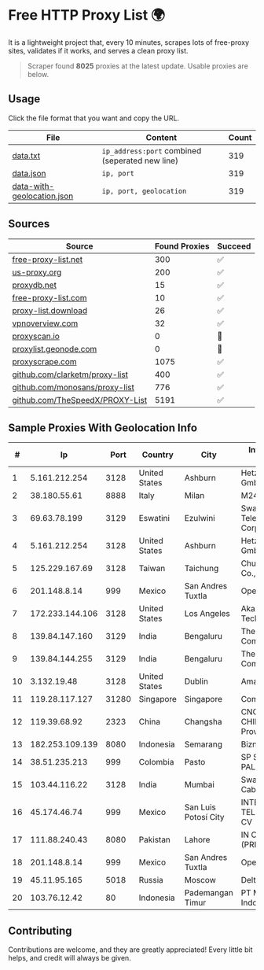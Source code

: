 
# Free HTTP Proxy List 🌍

It is a lightweight project that, every 10 minutes, scrapes lots of free-proxy sites, validates if it works, and serves a clean proxy list.


> Scraper found **8025** proxies at the latest update. Usable proxies are below.

## Usage

Click the file format that you want and copy the URL.


|File|Content|Count|
|----|-------|-----|
|[data.txt](https://raw.githubusercontent.com/themiralay/Proxy-List-World/master/data.txt)|`ip_address:port` combined (seperated new line)|319|
|[data.json](https://raw.githubusercontent.com/themiralay/Proxy-List-World/master/data.json)|`ip, port`|319|
|[data-with-geolocation.json](https://raw.githubusercontent.com/themiralay/Proxy-List-World/master/data-with-geolocation.json)|`ip, port, geolocation`|319|

## Sources

|Source|Found Proxies|Succeed|
|------|-------------|-------|
|[free-proxy-list.net](https://free-proxy-list.net)|300|✅|
|[us-proxy.org](https://www.us-proxy.org)|200|✅|
|[proxydb.net](http://proxydb.net)|15|✅|
|[free-proxy-list.com](https://free-proxy-list.com/?page=&port=&type%5B%5D=http&type%5B%5D=https&up_time=0&search=Search)|10|✅|
|[proxy-list.download](https://www.proxy-list.download/HTTP)|26|✅|
|[vpnoverview.com](https://vpnoverview.com/privacy/anonymous-browsing/free-proxy-servers)|32|✅|
|[proxyscan.io](https://www.proxyscan.io)|0|🚫|
|[proxylist.geonode.com](https://proxylist.geonode.com/api/proxy-list?limit=300&page=1&sort_by=lastChecked&sort_type=desc&protocols=http,https)|0|🚫|
|[proxyscrape.com](https://api.proxyscrape.com/v2/?request=displayproxies&protocol=http&timeout=10000&country=all&ssl=all&anonymity=all)|1075|✅|
|[github.com/clarketm/proxy-list](https://raw.githubusercontent.com/clarketm/proxy-list/master/proxy-list-raw.txt)|400|✅|
|[github.com/monosans/proxy-list](https://raw.githubusercontent.com/monosans/proxy-list/main/proxies/http.txt)|776|✅|
|[github.com/TheSpeedX/PROXY-List](https://raw.githubusercontent.com/TheSpeedX/PROXY-List/master/http.txt)|5191|✅|


## Sample Proxies With Geolocation Info

|#|Ip|Port|Country|City|Internet Service Provider|
|-|--|----|-------|----|-------------------------|
|1|5.161.212.254|3128|United States|Ashburn|Hetzner Online GmbH|
|2|38.180.55.61|8888|Italy|Milan|M247 Europe SRL|
|3|69.63.78.199|3129|Eswatini|Ezulwini|Swaziland Posts & Telecommunications Corp.|
|4|5.161.212.254|3128|United States|Ashburn|Hetzner Online GmbH|
|5|125.229.167.69|3128|Taiwan|Taichung|Chunghwa Telecom Co., Ltd.|
|6|201.148.8.14|999|Mexico|San Andres Tuxtla|Operbes|
|7|172.233.144.106|3128|United States|Los Angeles|Akamai Technologies, Inc.|
|8|139.84.147.160|3129|India|Bengaluru|The Constant Company, LLC|
|9|139.84.144.255|3129|India|Bengaluru|The Constant Company, LLC|
|10|3.132.19.48|3128|United States|Dublin|Amazon.com, Inc.|
|11|119.28.117.127|31280|Singapore|Singapore|ComsenzNet|
|12|119.39.68.92|2323|China|Changsha|CNC Group CHINA169 Hunan Province Network|
|13|182.253.109.139|8080|Indonesia|Semarang|Biznet Metronet|
|14|38.51.235.213|999|Colombia|Pasto|SP SISTEMAS PALACIOS LTDA|
|15|103.44.116.22|3128|India|Mumbai|Swastik Internet and Cables pvt. ltd|
|16|45.174.46.74|999|Mexico|San Luis Potosí City|INTERPHONET TELECOM, SA DE CV|
|17|111.88.240.43|8080|Pakistan|Lahore|IN CABLE INTERNET (PRIVATE) LIMITED|
|18|201.148.8.14|999|Mexico|San Andres Tuxtla|Operbes|
|19|45.11.95.165|5018|Russia|Moscow|Delta Ltd|
|20|103.76.12.42|80|Indonesia|Pademangan Timur|PT Mora Telematika Indonesia|



## Contributing

Contributions are welcome, and they are greatly appreciated! Every
little bit helps, and credit will always be given.

